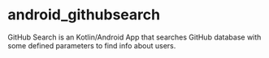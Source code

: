 # android_githubsearch
GitHub Search is an Kotlin/Android App that searches GitHub database with some defined parameters to find info about users.
